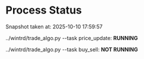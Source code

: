 # Process Status

Snapshot taken at: 2025-10-10 17:59:57

../wintrd/trade_algo.py --task price_update: **RUNNING**

../wintrd/trade_algo.py --task buy_sell: **NOT RUNNING**

